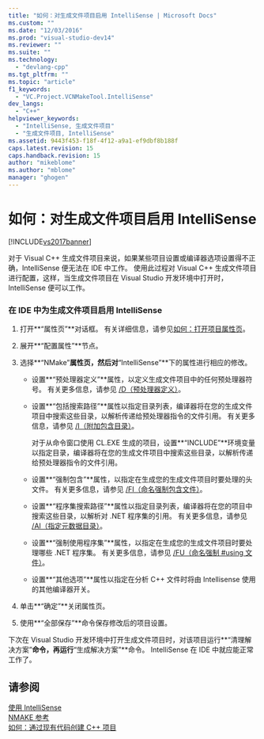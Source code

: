 ```yaml
---
title: "如何：对生成文件项目启用 IntelliSense | Microsoft Docs"
ms.custom: ""
ms.date: "12/03/2016"
ms.prod: "visual-studio-dev14"
ms.reviewer: ""
ms.suite: ""
ms.technology: 
  - "devlang-cpp"
ms.tgt_pltfrm: ""
ms.topic: "article"
f1_keywords: 
  - "VC.Project.VCNMakeTool.IntelliSense"
dev_langs: 
  - "C++"
helpviewer_keywords: 
  - "IntelliSense, 生成文件项目"
  - "生成文件项目, IntelliSense"
ms.assetid: 9443f453-f18f-4f12-a9a1-ef9dbf8b188f
caps.latest.revision: 15
caps.handback.revision: 15
author: "mikeblome"
ms.author: "mblome"
manager: "ghogen"
---
```

# 如何：对生成文件项目启用 IntelliSense
[!INCLUDE[vs2017banner](../assembler/inline/includes/vs2017banner.md)]

对于 Visual C\+\+ 生成文件项目来说，如果某些项目设置或编译器选项设置得不正确，IntelliSense 便无法在 IDE 中工作。  使用此过程对 Visual C\+\+ 生成文件项目进行配置，这样，当生成文件项目在 Visual Studio 开发环境中打开时，IntelliSense 便可以工作。  
  
### 在 IDE 中为生成文件项目启用 IntelliSense  
  
1.  打开**“属性页”**对话框。  有关详细信息，请参见[如何：打开项目属性页](../misc/how-to-open-project-property-pages.md)。  
  
2.  展开**“配置属性”**节点。  
  
3.  选择**“NMake”**属性页，然后对**“IntelliSense”**下的属性进行相应的修改。  
  
    -   设置**“预处理器定义”**属性，以定义生成文件项目中的任何预处理器符号。  有关更多信息，请参见 [\/D（预处理器定义）](../build/reference/d-preprocessor-definitions.md)。  
  
    -   设置**“包括搜索路径”**属性以指定目录列表，编译器将在您的生成文件项目中搜索这些目录，以解析传递给预处理器指令的文件引用。  有关更多信息，请参见 [\/I（附加包含目录）](../build/reference/i-additional-include-directories.md)。  
  
         对于从命令窗口使用 CL.EXE 生成的项目，设置**“INCLUDE”**环境变量以指定目录，编译器将在您的生成文件项目中搜索这些目录，以解析传递给预处理器指令的文件引用。  
  
    -   设置**“强制包含”**属性，以指定在生成您的生成文件项目时要处理的头文件。  有关更多信息，请参见 [\/FI（命名强制包含文件）](../build/reference/fi-name-forced-include-file.md)。  
  
    -   设置**“程序集搜索路径”**属性以指定目录列表，编译器将在您的项目中搜索这些目录，以解析对 .NET 程序集的引用。  有关更多信息，请参见 [\/AI（指定元数据目录）](../build/reference/ai-specify-metadata-directories.md)。  
  
    -   设置**“强制使用程序集”**属性，以指定在生成您的生成文件项目时要处理哪些 .NET 程序集。  有关更多信息，请参见 [\/FU（命名强制 \#using 文件）](../build/reference/fu-name-forced-hash-using-file.md)。  
  
    -   设置**“其他选项”**属性以指定在分析 C\+\+ 文件时将由 Intellisense 使用的其他编译器开关。  
  
4.  单击**“确定”**关闭属性页。  
  
5.  使用**“全部保存”**命令保存修改后的项目设置。  
  
 下次在 Visual Studio 开发环境中打开生成文件项目时，对该项目运行**“清理解决方案”**命令，再运行**“生成解决方案”**命令。  IntelliSense 在 IDE 中就应能正常工作了。  
  
## 请参阅  
 [使用 IntelliSense](../Topic/Using%20IntelliSense.md)   
 [NMAKE 参考](../build/nmake-reference.md)   
 [如何：通过现有代码创建 C\+\+ 项目](../ide/how-to-create-a-cpp-project-from-existing-code.md)